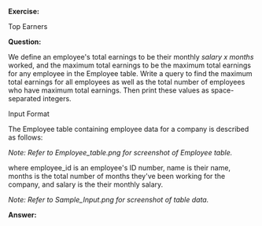 **Exercise:**

Top Earners

**Question:**

We define an employee's total earnings to be their monthly *salary x months* worked, and the maximum total earnings to be the maximum total earnings for any employee in the Employee table. Write a query to find the maximum total earnings for all employees as well as the total number of employees who have maximum total earnings. Then print these values as  space-separated integers.

Input Format

The Employee table containing employee data for a company is described as follows:

*Note: Refer to Employee_table.png for screenshot of Employee table.*

where employee_id is an employee's ID number, name is their name, months is the total number of months they've been working for the company, and salary is the their monthly salary.

*Note: Refer to Sample_Input.png for screenshot of table data.*

**Answer:**
